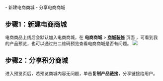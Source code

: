 <dx-steps>
- 新建电商商城
- 分享电商商城
</dx-steps>

## 步骤1：新建电商商城
 电商商品上线后会默认加入电商商城，在 **电商商城** > [**商城装修**](https://console.cloud.tencent.com/smop/shop/shopDecoration) 页面 ，可看到我的产品预览，也可以通过扫二维码预览查看电商商城是否有问题。
 ![](https://qcloudimg.tencent-cloud.cn/raw/be65f709431baf15c819830bc8224eeb.png)



## 步骤2：分享积分商城
进入预览页后，若预览商城内容无问题，单击**复制产品链接**，分享链接给用户。
